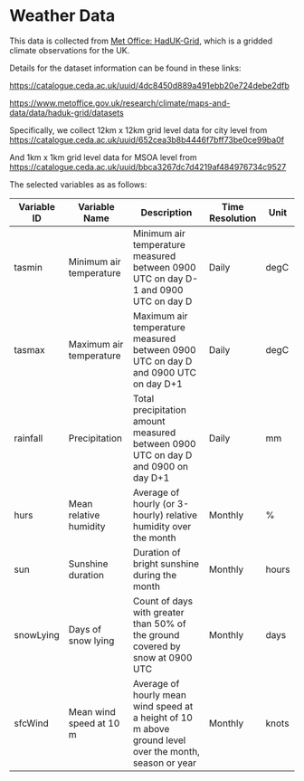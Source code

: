 
# Weather Data

This data is collected from [Met Office: HadUK-Grid](https://www.metoffice.gov.uk/research/climate/maps-and-data/data/haduk-grid/haduk-grid), which is a gridded climate observations for the UK.

Details for the dataset information can be found in these links:

https://catalogue.ceda.ac.uk/uuid/4dc8450d889a491ebb20e724debe2dfb

https://www.metoffice.gov.uk/research/climate/maps-and-data/data/haduk-grid/datasets


Specifically, we collect 12km x 12km grid level data for city level from  
https://catalogue.ceda.ac.uk/uuid/652cea3b8b4446f7bff73be0ce99ba0f

And 1km x 1km grid level data for MSOA level from
https://catalogue.ceda.ac.uk/uuid/bbca3267dc7d4219af484976734c9527


The selected variables as as follows:

| Variable ID| Variable Name | Description | Time Resolution |Unit |
| ------ | ----------- |  ----------- |  ----------- | ----------- |
| tasmin | Minimum air temperature| Minimum air temperature measured between 0900 UTC on day D-1 and 0900 UTC on day D  | Daily | degC | 
| tasmax | Maximum air temperature|  Maximum air temperature measured between 0900 UTC on day D and 0900 UTC on day D+1  | Daily | degC | 
| rainfall | Precipitation|Total precipitation amount measured between 0900 UTC on day D and 0900 on day D+1 | Daily | mm|
| hurs | Mean relative humidity|  Average of hourly (or 3-hourly) relative humidity over the month | Monthly | % |
| sun | Sunshine duration | Duration of bright sunshine during the month | Monthly | hours | 
|snowLying|Days of snow lying|Count of days with greater than 50% of the ground covered by snow at 0900 UTC | Monthly | days |
| sfcWind | Mean wind speed at 10 m | Average of hourly mean wind speed at a height of 10 m above ground level over the month, season or year | Monthly | knots |


